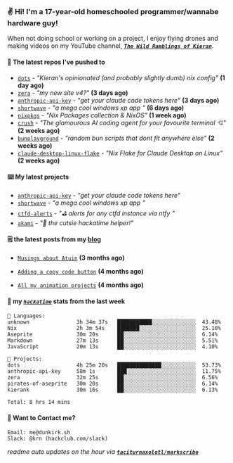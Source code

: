 ### ✌️ Hi! I'm a 17-year-old homeschooled programmer/wannabe hardware guy!

When not doing school or working on a project, I enjoy flying drones and making videos on my YouTube channel, [**_`The Wild Ramblings of Kieran`_**](https://youtube.com/@kieran.rambles).

#### 👷 The latest repos I've pushed to

- [`dots`](https://github.com/taciturnaxolotl/dots) - _"Kieran's opinionated (and probably slightly dumb) nix config"_ **(1 day ago)**
- [`zera`](https://github.com/taciturnaxolotl/zera) - _"my new site v4?"_ **(3 days ago)**
- [`anthropic-api-key`](https://github.com/taciturnaxolotl/anthropic-api-key) - _"get your claude code tokens here"_ **(3 days ago)**
- [`shortwave`](https://github.com/taciturnaxolotl/shortwave) - _"a mega cool windows xp app "_ **(6 days ago)**
- [`nixpkgs`](https://github.com/NixOS/nixpkgs) - _"Nix Packages collection & NixOS"_ **(1 week ago)**
- [`crush`](https://github.com/charmbracelet/crush) - _"The glamourous AI coding agent for your favourite terminal 💘"_ **(2 weeks ago)**
- [`bunplayground`](https://github.com/taciturnaxolotl/bunplayground) - _"random bun scripts that dont fit anywhere else"_ **(2 weeks ago)**
- [`claude-desktop-linux-flake`](https://github.com/k3d3/claude-desktop-linux-flake) - _"Nix Flake for Claude Desktop on Linux"_ **(2 weeks ago)**

#### ⌨️ My latest projects

- [`anthropic-api-key`](https://github.com/taciturnaxolotl/anthropic-api-key) - _"get your claude code tokens here"_
- [`shortwave`](https://github.com/taciturnaxolotl/shortwave) - _"a mega cool windows xp app "_
- [`ctfd-alerts`](https://github.com/taciturnaxolotl/ctfd-alerts) - _"⛳ alerts for any ctfd instance via ntfy "_
- [`akami`](https://github.com/taciturnaxolotl/akami) - _"🌷 the cutsie hackatime helper!"_

#### 🗒️ the latest posts from my [blog](https://dunkirk.sh)

- [`Musings about Atuin`](https://dunkirk.sh/blog/atuin/) **(3 months ago)**

- [`Adding a copy code button`](https://dunkirk.sh/blog/adding-a-copy-button/) **(4 months ago)**

- [`All my animation projects`](https://dunkirk.sh/blog/my-animations/) **(4 months ago)**



#### 📡 my [_`hackatime`_](https://waka.hackclub.com) stats from the last week

```text
💾 Languages:
unknown               3h 34m 37s   ███████████░░░░░░░░░░░░░░  43.48%
Nix                   2h 3m 54s    ███████░░░░░░░░░░░░░░░░░░  25.10%
Aseprite              30m 20s      ██░░░░░░░░░░░░░░░░░░░░░░░  6.14%
Markdown              27m 13s      ██░░░░░░░░░░░░░░░░░░░░░░░  5.51%
JavaScript            20m 13s      ██░░░░░░░░░░░░░░░░░░░░░░░  4.10%

💼 Projects:
dots                  4h 25m 20s   ██████████████░░░░░░░░░░░  53.73%
anthropic-api-key     58m 1s       ███░░░░░░░░░░░░░░░░░░░░░░  11.75%
zera                  32m 25s      ██░░░░░░░░░░░░░░░░░░░░░░░  6.56%
pirates-of-aseprite   30m 20s      ██░░░░░░░░░░░░░░░░░░░░░░░  6.14%
kierank               30m 16s      ██░░░░░░░░░░░░░░░░░░░░░░░  6.13%

Total: 8 hrs 14 mins
```

#### 📮 Want to Contact me?

```text
Email: me@dunkirk.sh
Slack: @krn (hackclub.com/slack)
```

_readme auto updates on the hour via [**`taciturnaxolotl/markscribe`**](https://github.com/taciturnaxolotl/markscribe)_
